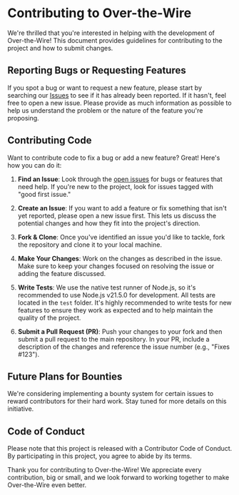 # Contributing to Over-the-Wire

We're thrilled that you're interested in helping with the development of Over-the-Wire! This document provides guidelines for contributing to the project and how to submit changes.

## Reporting Bugs or Requesting Features

If you spot a bug or want to request a new feature, please start by searching our [Issues](https://github.com/vaguue/over-the-wire/issues) to see if it has already been reported. If it hasn't, feel free to open a new issue. Please provide as much information as possible to help us understand the problem or the nature of the feature you're proposing.

## Contributing Code

Want to contribute code to fix a bug or add a new feature? Great! Here's how you can do it:

1. **Find an Issue**: Look through the [open issues](https://github.com/vaguue/over-the-wire/issues) for bugs or features that need help. If you're new to the project, look for issues tagged with "good first issue."

2. **Create an Issue**: If you want to add a feature or fix something that isn't yet reported, please open a new issue first. This lets us discuss the potential changes and how they fit into the project's direction.

3. **Fork & Clone**: Once you've identified an issue you'd like to tackle, fork the repository and clone it to your local machine.

4. **Make Your Changes**: Work on the changes as described in the issue. Make sure to keep your changes focused on resolving the issue or adding the feature discussed.

5. **Write Tests**: We use the native test runner of Node.js, so it's recommended to use Node.js v21.5.0 for development. All tests are located in the `test` folder. It's highly recommended to write tests for new features to ensure they work as expected and to help maintain the quality of the project.

6. **Submit a Pull Request (PR)**: Push your changes to your fork and then submit a pull request to the main repository. In your PR, include a description of the changes and reference the issue number (e.g., "Fixes #123").

## Future Plans for Bounties

We're considering implementing a bounty system for certain issues to reward contributors for their hard work. Stay tuned for more details on this initiative.

## Code of Conduct

Please note that this project is released with a Contributor Code of Conduct. By participating in this project, you agree to abide by its terms.

Thank you for contributing to Over-the-Wire! We appreciate every contribution, big or small, and we look forward to working together to make Over-the-Wire even better.
